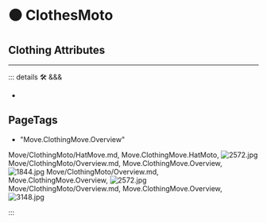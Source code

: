 
# 🟠 <move>ClothesMoto</move>

## Clothing Attributes

---

<!-- =================================================== -->
<!-- =================================================== -->
<!-- =================================================== -->
<!-- =================================================== -->
<!-- =================================================== -->
::: details 🛠 <dev>&&&</dev>

-

<h2>PageTags</h2>

- "Move.ClothingMove.Overview"

Move/ClothingMoto/HatMove.md, <dev>Move.ClothingMove.HatMoto</dev>, ![2572.jpg](/PaperPhoto/2572.jpg)
Move/ClothingMoto/Overview.md, <dev>Move.ClothingMove.Overview</dev>, ![1844.jpg](/PaperPhoto/1844.jpg)
Move/ClothingMoto/Overview.md, <dev>Move.ClothingMove.Overview</dev>, ![2572.jpg](/PaperPhoto/2572.jpg)
Move/ClothingMoto/Overview.md, <dev>Move.ClothingMove.Overview</dev>, ![3148.jpg](/PaperPhoto/3148.jpg)

:::
